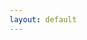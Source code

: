 ```yaml
---
layout: default
---
```

<img class="responsively-lazy" alt="Alt goes here" src="{{ site.url }}/assets/images/2016-01-02-1000.jpg" data-srcset="{{ site.url }}/assets/images/2016-01-02-400.jpg 400w, {{ site.url }}/assets/images/2016-01-02-800.jpg 800w, {{ site.url }}/assets/images/2016-01-02-1000.jpg 1000w" srcset="data:image/gif;base64,R0lGODlhAQABAIAAAP///////yH5BAEKAAEALAAAAAABAAEAAAICTAEAOw==" />